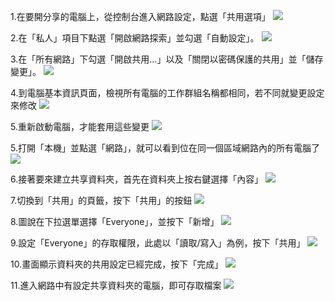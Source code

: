 1.在要開分享的電腦上，從控制台進入網路設定，點選「共用選項」
![](https://cdn0.techbang.com/system/images/562652/original/0bc532efcaff40d4e3d9c29d541e8fba.png?1594040561)

2.在「私人」項目下點選「開啟網路探索」並勾選「自動設定」。
![](https://cdn1.techbang.com/system/images/562653/original/a2d2049891ea97dfe327ddae5b2989e4.png?1594040561)

3.在「所有網路」下勾選「開啟共用…」以及「關閉以密碼保護的共用」並「儲存變更」。
![](https://cdn1.techbang.com/system/images/562654/original/a06f0a6522550f38779a7cac69d1056d.png?1594040562)

4.到電腦基本資訊頁面，檢視所有電腦的工作群組名稱都相同，若不同就變更設定來修改
![](https://cdn2.techbang.com/system/images/562655/original/1254e848935ff994693535833cafe00c.png?1594040562)

5.重新啟動電腦，才能套用這些變更
![](https://1.bp.blogspot.com/-kUkcEQT3Tkw/XdSIkDQgDzI/AAAAAAAAAQs/j6FG4rEwZ3Eblr2qolv_FB4tvGqKfiK9gCLcBGAsYHQ/s1600/conet06.jpg)

5.打開「本機」並點選「網路」，就可以看到位在同一個區域網路內的所有電腦了
![](https://cdn2.techbang.com/system/images/562656/original/5d36f918e5aacfdccc3f40d280eb6ff5.png?1594040563)

6.接著要來建立共享資料夾，首先在資料夾上按右鍵選擇「內容」
![](https://cdn1.techbang.com/system/images/562657/original/1b6aaf593ee889fa632011d8d7e7894f.png?1594040563)

7.切換到「共用」的頁籤，按下「共用」的按鈕
![](https://cdn0.techbang.com/system/images/562658/original/6fa3e2acce460f91bec241d5d46277fb.png?1594040564)

8.圖說在下拉選單選擇「Everyone」，並按下「新增」
![](https://cdn1.techbang.com/system/images/562659/original/4f9d984774218bd348d85cb232f68e0c.png?1594040564)

9.設定「Everyone」的存取權限，此處以「讀取/寫入」為例，按下「共用」
![](https://cdn1.techbang.com/system/images/562660/original/ecc46420e972b6ad9c35f5304bc3fcc7.png?1594040565)

10.畫面顯示資料夾的共用設定已經完成，按下「完成」
![](https://cdn0.techbang.com/system/images/562661/original/97d8580813e3944004ed3c921d2e9bcb.png?1594040565)

11.進入網路中有設定共享資料夾的電腦，即可存取檔案
![](https://cdn2.techbang.com/system/images/562662/original/547f5d5b52768f0f898e421b97e5d2fc.png?1594040566)